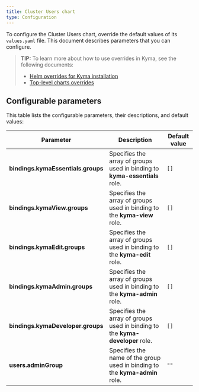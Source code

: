 ```yaml
---
title: Cluster Users chart
type: Configuration
---
```


To configure the Cluster Users chart, override the default values of its `values.yaml` file. This document describes parameters that you can configure.

>**TIP:** To learn more about how to use overrides in Kyma, see the following documents:
>* [Helm overrides for Kyma installation](/root/kyma/#configuration-helm-overrides-for-kyma-installation)
>* [Top-level charts overrides](/root/kyma/#configuration-helm-overrides-for-kyma-installation-top-level-charts-overrides)

## Configurable parameters

This table lists the configurable parameters, their descriptions, and default values:

| Parameter | Description | Default value |
|-----------|-------------|---------------|
| **bindings.kymaEssentials.groups** | Specifies the array of groups used in binding to **kyma-essentials** role. | `[]` |
| **bindings.kymaView.groups** | Specifies the array of groups used in binding to the **kyma-view** role. | `[]` |
| **bindings.kymaEdit.groups** | Specifies the array of groups used in binding to the **kyma-edit** role. | `[]` |
| **bindings.kymaAdmin.groups** | Specifies the array of groups used in binding to the **kyma-admin** role. | `[]` |
| **bindings.kymaDeveloper.groups** | Specifies the array of groups used in binding to the **kyma-developer** role. | `[]` |
| **users.adminGroup** | Specifies the name of the group used in binding to the **kyma-admin** role. | `""` |
